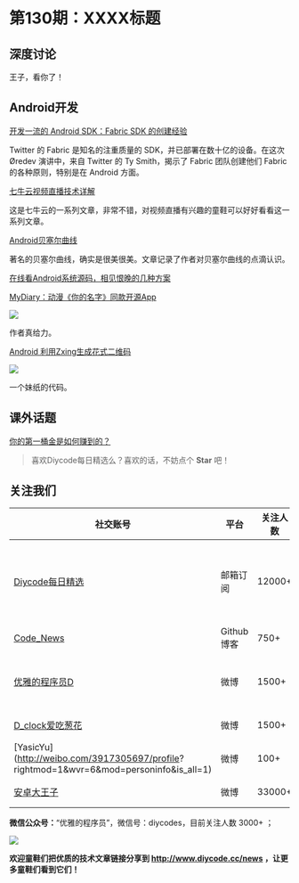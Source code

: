 # 第130期：XXXX标题

## 深度讨论

[]()

王子，看你了！

## Android开发

[开发一流的 Android SDK：Fabric SDK 的创建经验](https://realm.io/cn/news/oredev-ty-smith-building-android-sdks-fabric/)

Twitter 的 Fabric 是知名的注重质量的 SDK，并已部署在数十亿的设备。在这次 Øredev 演讲中，来自 Twitter 的 Ty Smith，揭示了 Fabric 团队创建他们 Fabric 的各种原则，特别是在 Android 方面。

[七牛云视频直播技术详解](http://www.jianshu.com/notebooks/5638906/latest)

这是七牛云的一系列文章，非常不错，对视频直播有兴趣的童鞋可以好好看看这一系列文章。

[Android贝塞尔曲线](http://www.jianshu.com/p/9eef2a713d33)

著名的贝塞尔曲线，确实是很美很美。文章记录了作者对贝塞尔曲线的点滴认识。

[在线看Android系统源码，相见恨晚的几种方案](http://mp.weixin.qq.com/s?__biz=MzI2OTQxMTM4OQ==&mid=2247484275&idx=1&sn=bc4f8352b63a5b6dd84de0217946050a&chksm=eae1f621dd967f37732165c0dae157fb00799cba265fb2718d0745bcd9bc79c2cde38d36d21a#rd)

[MyDiary：动漫《你的名字》同款开源App](https://github.com/erttyy8821/MyDiary)

![](https://github.com/erttyy8821/MyDiary/raw/master/screenshot/s_0.png)

作者真给力。

[Android 利用Zxing生成花式二维码](https://github.com/vivian8725118/ZXingDemo)

![](https://github.com/vivian8725118/ZXingDemo/raw/master/art/S61128-17080029.jpg)

一个妹纸的代码。

## 课外话题

[你的第一桶金是如何赚到的？](https://www.zhihu.com/question/19597380)

> 喜欢Diycode每日精选么？喜欢的话，不妨点个 **Star** 吧！

## 关注我们

| 社交账号  |  平台  | 关注人数 | 说明 |
| -------- | -------- | -------- | -------- |
| [Diycode每日精选](http://list.qq.com/cgi-bin/qf_invite?id=d469993d2c888e971c0fbb2309c4d84256968386b126b967)|   邮箱订阅  | 12000+ | 每日分享一次Android、iOS、Swfit技术干货  |
| [Code_News](https://github.com/DiyCodes/code_news) |    Github博客  |750+ | 每日邮件推送列表  |
| [优雅的程序员D](http://weibo.com/u/5891258264) |   微博  | 1500+ | 官方微博，每日分享开源信息  |
| [D_clock爱吃葱花](http://weibo.com/u/2480694892)  |   微博  | 1500+ | 日报发起人  |
|[YasicYu](http://weibo.com/3917305697/profile? rightmod=1&wvr=6&mod=personinfo&is_all=1)  |   微博  | 100+ | 日报发起人  |
|[安卓大王子](http://weibo.com/apkbus/)   |   微博  | 33000+ | 日报发起人  |

**微信公众号：**“优雅的程序员”，微信号：diycodes，目前关注人数 3000+ ；

![](http://upload-images.jianshu.io/upload_images/1846413-b42abfa70f909099.jpg?imageMogr2/auto-orient/strip%7CimageView2/2/w/1240)

**欢迎童鞋们把优质的技术文章链接分享到 http://www.diycode.cc/news ，让更多童鞋们看到它们！**